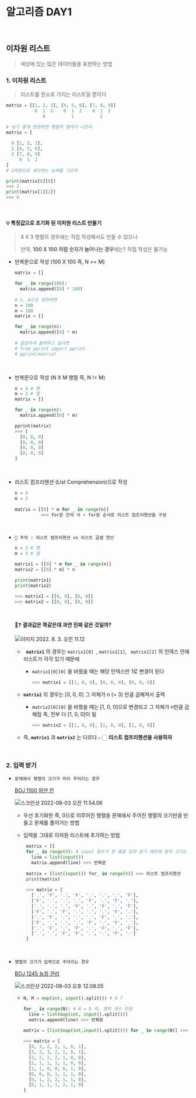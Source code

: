 # 알고리즘 DAY1

<br>

## 이차원 리스트

> 세상에 있는 많은 데이터들을 표현하는 방법

### 1. 이차원 리스트

> 리스트를 원소로 가지는 리스트일 뿐이다

```python
matrix = [[1, 2, 3], [4, 5, 6], [7, 8, 9]]
           0  1  2    0  1  2    0  1  2
              0          1          2

# 보기 좋게 변경하면 행렬의 형태가 나온다
matrix = [
  
  0 [1, 2, 3],
  1 [4, 5, 6],
  2 [7, 8, 9]
     0  1  2
]	
# 2차원으로 생각하는 능력을 기르자

print(matrix[0][0])
>>> 1
print(matrix[1][2])
>>> 6
```

<br>

#### 💡 특정값으로 초기화 된 이차원 리스트 만들기

> 4 X 3 행렬의 경우에는 직접 작성해서도 만들 수 있으나
>
> 만약, **100 X 100 처럼 숫자가 늘어나는 경우**에는? 직접 작성은 불가능

- 반복문으로 작성 (100 X 100 즉, N == M)

  ```python
  matrix = []
  
  for _ in range(100):
    matrix.append([0] * 100)
    
  # n, m으로 표현하면
  n = 100
  m = 100
  matrix = []
  
  for _ in range(n):
    matrix.append([0] * m)
    
  # 깔끔하게 출력하고 싶다면
  # from pprint import pprint
  # pprint(matrix)
  ```

  <br>

- 반복문으로 작성 (N X M 행렬 즉, N != M)

  ```python
  n = 4 # 행
  m = 3 # 열
  matrix = []
  
  for _ in range(n):
    matrix.append([0] * m)
  
  pprint(matrix)
  >>> [
    [0, 0, 0]
    [0, 0, 0]
    [0, 0, 0]
    [0, 0, 0]
  ]
  ```

  <br>

- 리스트 컴프리헨션 (List Comprehension)으로 작성

  ```python
  n = 4
  m = 3
                    
  matrix = [[0] * m for _ in range(n)]
  			>>> for문 안의 식 + for문 순서로 리스트 컴프리헨션을 구성
  ```

  <br>

- `📌 주의 : 리스트 컴프리헨션 vs 리스트 곱셈 연산`

  ```python
  n = 3 # 행
  m = 3 # 열
  
  matrix1 = [[0] * m for _ in range(n)]
  matrix2 = [[0] * m] * n 
  
  print(matrix1)
  print(matrix2)
  
  >>> matrix1 = [[0, 0], [0, 0]]
  >>> matrix2 = [[0, 0], [0, 0]]
  ```

  <br>

  🧐❓ **결과값은 똑같은데 과연 진짜 같은 것일까?**

  ![이미지 2022. 8. 3. 오전 11.12](https://user-images.githubusercontent.com/108653518/182519860-1c421a00-0237-4d31-ada8-1a5ca572c607.JPG)

  - **` matrix1`** 의 경우는 `matrix1[0] `, `matrix1[1]`, ` matrix1[2]` 의 인덱스 안에 리스트가 각각 있기 때문에

    - `matrix1[0][0]` 을 바꿨을 때는 해당 인덱스만 1로 변경이 된다

      ```python
      >>> matrix1 = [[1, 0, 0], [0, 0, 0], [0, 0, 0]]
      ```

  - **`matrix2`** 의 경우는 [0, 0, 0] 그 자체가 n (= 3) 만큼 곱해져서 출력

    - `matrix2[0][0]` 을 바꿨을 때는 [1, 0, 0]으로 변경되고 그 자체가 n만큼 곱해짐 즉, 전부 다 [1, 0, 0]이 됨

      ```python
      >>> matrix2 = [[1, 0, 0], [1, 0, 0], [1, 0, 0]]
      ```

  - 즉, **`matrix1`** 과 **`matrix2`** 는 다르다 👉🏻 **리스트 컴프리헨션을 사용하자**

<br>

### 2. 입력 받기

- `문제에서 행렬의 크기가 미리 주어지는 경우`

  [BOJ 1100 하얀 칸](https://www.acmicpc.net/problem/1100)

  ![스크린샷 2022-08-03 오전 11.54.06](https://user-images.githubusercontent.com/108653518/182519954-27ef1aec-53c9-433e-a419-410440f10754.png)

  - 우선 초기화한 즉, 0으로 이루어진 행렬을 문제에서 주어진 행렬의 크기만큼 만들고 문제를 풀어가는 방법

  - 입력을 그대로 이차원 리스트에 추가하는 방법

    ```python
     matrix = []
     for _ in range(8): # input 함수가 한 줄을 입력 받기 때문에 열의 크기는 사용되지 않음
       line = list(input())
       matrix.append(line) >>> 반복문
     
     matrix = [list(input()) for_ in range(8)] >>> 리스트 컴프리핸션
     print(matrix)
     
     >>> matrix = [
       ['.', 'F', '.', 'F', '.', '.', '.', 'F'],
       ['F', '.', '.', '.', 'F', '.', 'F', '.'],
       ['.', '.', '.', 'F', '.', 'F', '.', 'F'],
       ['F', '.', 'F', '.', '.', '.', 'F', '.'],
       ['.', 'F', '.', '.', '.', 'F', '.', '.'],
       ['F', '.', '.', '.', 'F', '.', 'F', '.'],
       ['.', 'F', '.', 'F', '.', 'F', '.', 'F'],
       ['.', '.', 'F', 'F', '.', '.', 'F', '.']
     ]
    ```

    <br>

- `행렬의 크기가 입력으로 주어지는 경우`

  [BOJ 1245 농장 관리](https://www.acmicpc.net/problem/1245)

  ![스크린샷 2022-08-03 오후 12.08.05](https://user-images.githubusercontent.com/108653518/182520047-e5fb9fa2-0e36-4c80-914c-60433064ce1f.png)

  - ```python
    N, M = map(int, input().split()) # 8 7
    
    for _ in range(N): # N = 8 즉, 행의 개수 만큼 
      line = list(map(int, input().split()))
      matrix.append(line) >>> 반복문
    
    matrix = [list(map(int,input().split())) for _ in range(N)] >>> 리스트 컴프리핸션
      
    >>> matrix = [
      [4, 3, 2, 2, 1, 0, 1],
      [3, 3, 3, 2, 1, 0, 1],
      [2, 2, 2, 2, 1, 0, 0],
      [2, 1, 1, 1, 1, 0, 0],
      [1, 1, 0, 0, 0, 1, 0],
      [0, 0, 0, 1, 1, 1, 0],
      [0, 1, 2, 2, 1, 1, 0],
      [0, 1, 1, 1, 2, 1, 0]
    ]
    ```

    <br>

    <br>